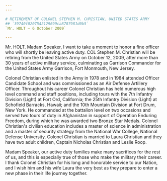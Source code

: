 ```yaml
---
---

# RETIREMENT OF COLONEL STEPHEN M. CHRISTIAN, UNITED STATES ARMY
## `39740f0207542129699ca8787981d0b5`
`Mr. HOLT — 6 October 2009`

---
```



Mr. HOLT. Madam Speaker, I want to take a moment to honor a fine 
officer who will shortly be leaving active duty. COL Stephen M. 
Christian will be retiring from the United States Army on October 12, 
2009, after more than 30 years of active military service, culminating 
as Garrison Commander for the United States Army Garrison, Fort 
Monmouth, New Jersey.

Colonel Christian enlisted in the Army in 1978 and in 1984 attended 
Officer Candidate School and was commissioned as an Air Defense 
Artillery Officer. Throughout his career Colonel Christian has held 
numerous high level command and staff positions, including tours with 
the 7th Infantry Division (Light) at Fort Ord, California; the 25th 
Infantry Division (Light) at Schofield Barracks, Hawaii; and the 10th 
Mountain Division at Fort Drum, New York. He commanded at the battalion 
level on two occasions and served two tours of duty in Afghanistan in 
support of Operation Enduring Freedom, during which he was awarded two 
Bronze Star Medals. Colonel Christian's civilian education includes a 
master of science in administration and a master of security strategy 
from the National War College, National Defense University. Colonel 
Christian is married to Laura Christian and they have two adult 
children, Captain Nicholas Christian and Leslie Roop.

Madam Speaker, our active duty families make many sacrifices for the 
rest of us, and this is especially true of those who make the military 
their career. I thank Colonel Christian for his long and honorable 
service to our Nation, and I wish him and his wife Laura the very best 
as they prepare to enter a new phase in their life journey together.
